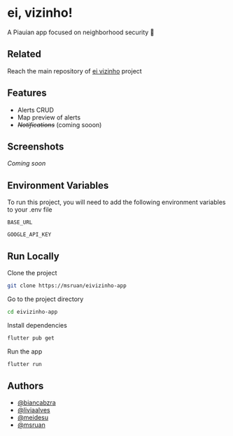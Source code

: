 
# ei, vizinho!

A Piauian app focused on neighborhood security 🌵
## Related

Reach the main repository of [ei vizinho](https://github.com/liviaalves00/Engenharia-de-Software-III) project


## Features

- Alerts CRUD
- Map preview of alerts
- _~~Notifications~~_ (coming sooon)


## Screenshots
<!-- 
![App Screenshot](https://via.placeholder.com/468x300?text=App+Screenshot+Here) -->

_Coming soon_
## Environment Variables

To run this project, you will need to add the following environment variables to your .env file

`BASE_URL` 

`GOOGLE_API_KEY`
## Run Locally

Clone the project

```bash
git clone https://msruan/eivizinho-app
```

Go to the project directory

```bash
cd eivizinho-app
```

Install dependencies

```bash
flutter pub get
```

Run the app

```bash
flutter run
```


## Authors

- [@biancabzra](https://www.github.com/bianca-bezerra)
- [@liviaalves](https://www.github.com/liviaalves00)
- [@meidesu](https://www.github.com/meidesu)
- [@msruan](https://www.github.com/msruan)

<!-- 
## Support

For support, email alma-team@gmail.com.
 -->
<!-- 
## Feedback

If you have any feedback, please reach out to us at alma.team@gmail.com
 -->
